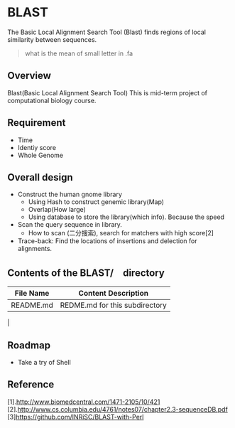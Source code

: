 # BLAST
The Basic Local Alignment Search Tool (Blast) finds regions of local similarity
between sequences.
> what is the mean of small letter in .fa

## Overview
Blast(Basic Local Alignment Search Tool)
This is mid-term project of computational biology course.

## Requirement
+ Time
+ Identiy score
+ Whole Genome

## Overall design
+ Construct the human gnome library
  - Using Hash to construct genemic library(Map)
  - Overlap(How large)
  - Using database to store the library(which info). Because the speed
+ Scan the query sequence in library.
  - How to scan (二分搜索), search for matchers with high score[2]
+ Trace-back: Find the locations of insertions and delection for alignments.

## Contents of the BLAST/　directory
| File Name  | Content Description
|------------|--------------------------------
|README.md   | REDME.md for this subdirectory
|


## Roadmap
+ Take a try of Shell

## Reference
[1].http://www.biomedcentral.com/1471-2105/10/421
[2].http://www.cs.columbia.edu/4761/notes07/chapter2.3-sequenceDB.pdf
[3]https://github.com/INRiSC/BLAST-with-Perl
